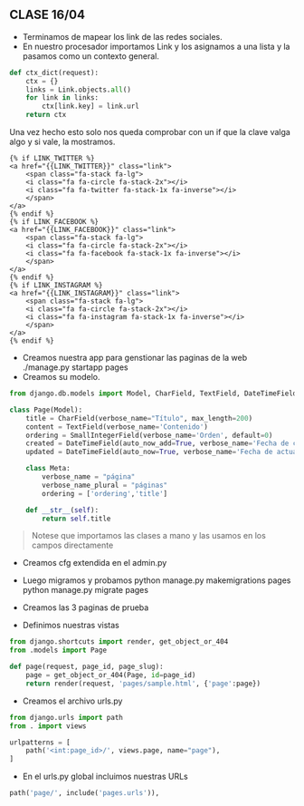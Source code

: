 ## CLASE 16/04

- Terminamos de mapear los link de las redes sociales.
- En nuestro procesador importamos Link y los asignamos a una lista y la pasamos como un contexto general.

```python
def ctx_dict(request):
    ctx = {}
    links = Link.objects.all()
    for link in links:
        ctx[link.key] = link.url
    return ctx
```

Una vez hecho esto solo nos queda comprobar con un if que la clave valga algo y si vale, la mostramos.

    {% if LINK_TWITTER %}
    <a href="{{LINK_TWITTER}}" class="link">
        <span class="fa-stack fa-lg">
        <i class="fa fa-circle fa-stack-2x"></i>
        <i class="fa fa-twitter fa-stack-1x fa-inverse"></i>
        </span>
    </a>
    {% endif %}
    {% if LINK_FACEBOOK %}
    <a href="{{LINK_FACEBOOK}}" class="link">
        <span class="fa-stack fa-lg">
        <i class="fa fa-circle fa-stack-2x"></i>
        <i class="fa fa-facebook fa-stack-1x fa-inverse"></i>
        </span>
    </a>
    {% endif %}
    {% if LINK_INSTAGRAM %}
    <a href="{{LINK_INSTAGRAM}}" class="link">
        <span class="fa-stack fa-lg">
        <i class="fa fa-circle fa-stack-2x"></i>
        <i class="fa fa-instagram fa-stack-1x fa-inverse"></i>
        </span>
    </a>
    {% endif %}

- Creamos nuestra app para genstionar las paginas de la web
    ./manage.py startapp pages
- Creamos su modelo.
```python
from django.db.models import Model, CharField, TextField, DateTimeField, SmallIntegerField

class Page(Model):
    title = CharField(verbose_name="Título", max_length=200)
    content = TextField(verbose_name='Contenido')
    ordering = SmallIntegerField(verbose_name='Orden', default=0)
    created = DateTimeField(auto_now_add=True, verbose_name='Fecha de creación')
    updated = DateTimeField(auto_now=True, verbose_name='Fecha de actualización')

    class Meta:
        verbose_name = "página"
        verbose_name_plural = "páginas"
        ordering = ['ordering','title']

    def __str__(self):
        return self.title
```
>Notese que importamos las clases a mano y las usamos en los campos directamente

- Creamos cfg extendida en el admin.py

- Luego migramos y probamos
    python manage.py makemigrations pages
    python manage.py migrate pages

- Creamos las 3 paginas de prueba

- Definimos nuestras vistas
```python
from django.shortcuts import render, get_object_or_404
from .models import Page

def page(request, page_id, page_slug):
    page = get_object_or_404(Page, id=page_id)
    return render(request, 'pages/sample.html', {'page':page})
```

- Creamos el archivo urls.py
```python
from django.urls import path
from . import views

urlpatterns = [
    path('<int:page_id>/', views.page, name="page"),
]
```
- En el urls.py global incluimos nuestras URLs
```python
path('page/', include('pages.urls')),
```
